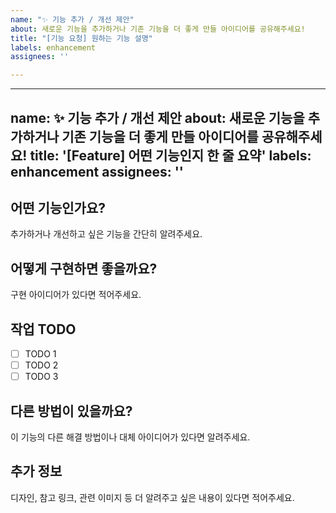 ```yaml
---
name: "✨ 기능 추가 / 개선 제안"
about: 새로운 기능을 추가하거나 기존 기능을 더 좋게 만들 아이디어를 공유해주세요!
title: "[기능 요청] 원하는 기능 설명"
labels: enhancement
assignees: ''

---
```


---
name: ✨ 기능 추가 / 개선 제안
about: 새로운 기능을 추가하거나 기존 기능을 더 좋게 만들 아이디어를 공유해주세요!
title: '[Feature] 어떤 기능인지 한 줄 요약'
labels: enhancement
assignees: ''
---

## 어떤 기능인가요?

추가하거나 개선하고 싶은 기능을 간단히 알려주세요.

##  어떻게 구현하면 좋을까요?

구현 아이디어가 있다면 적어주세요.

##  작업 TODO

- [ ] TODO 1
- [ ] TODO 2
- [ ] TODO 3

## 다른 방법이 있을까요?

이 기능의 다른 해결 방법이나 대체 아이디어가 있다면 알려주세요.

##  추가 정보

디자인, 참고 링크, 관련 이미지 등 더 알려주고 싶은 내용이 있다면 적어주세요.
